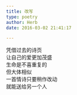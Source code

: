 ```yaml
---  
title: 改写  
type: poetry  
author: Herb  
date: 2016-03-02 21:41:17  

---  
```

凭借过去的诗页  
让自己的爱更加茂盛  
生命是不喜重复的  
但大体相似  
一首情诗只要稍作改动  
就能送给另一个人